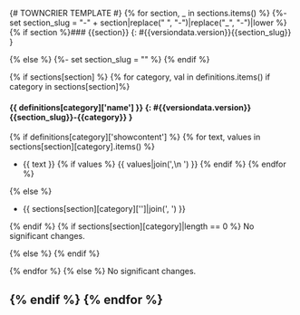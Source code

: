 
{# TOWNCRIER TEMPLATE #}
{% for section, _ in sections.items() %}
{%- set section_slug = "-" + section|replace(" ", "-")|replace("_", "-")|lower %}
{% if section %}### {{section}} {: #{{versiondata.version}}{{section_slug}} }

{% else %}
{%- set section_slug = "" %}
{% endif %}

{% if sections[section] %}
{% for category, val in definitions.items() if category in sections[section]%}
#### {{ definitions[category]['name'] }} {: #{{versiondata.version}}{{section_slug}}-{{category}} }

{% if definitions[category]['showcontent'] %}
{% for text, values in sections[section][category].items() %}
- {{ text }}
{% if values %}
  {{ values|join(',\n  ') }}
{% endif %}
{% endfor %}

{% else %}
- {{ sections[section][category]['']|join(', ') }}

{% endif %}
{% if sections[section][category]|length == 0 %}
No significant changes.

{% else %}
{% endif %}

{% endfor %}
{% else %}
No significant changes.


{% endif %}
{% endfor %}
---


